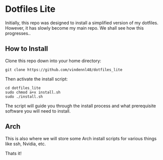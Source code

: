 # Dotfiles Lite

Initially, this repo was designed to install a simplified version of my
dotfiles. However, it has slowly become my main repo. We shall see how this
progresses..

## How to Install

Clone this repo down into your home directory:

```
git clone https://github.com/vindennl48/dotfiles_lite
```

Then activate the install script:

```
cd dotfiles_lite
sudo chmod a+x install.sh
sudo ./install.sh
```

The script will guide you through the install process and what prerequisite
software you will need to install.

## Arch

This is also where we will store some Arch install scripts for various things
like ssh, Nvidia, etc.

Thats it!
